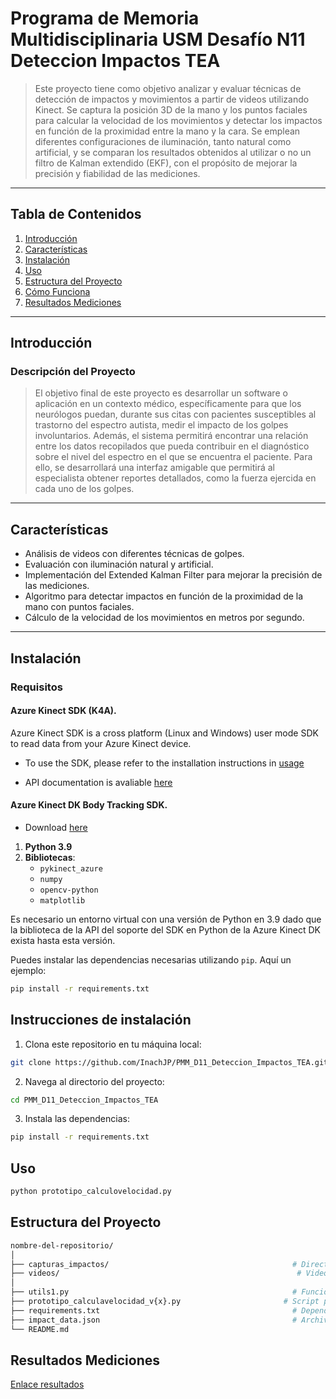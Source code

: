 # **Programa de Memoria Multidisciplinaria USM Desafío N11 Deteccion Impactos TEA**

> Este proyecto tiene como objetivo analizar y evaluar técnicas de detección de impactos y movimientos a partir de videos utilizando Kinect. Se captura la posición 3D de la mano y los puntos faciales para calcular la velocidad de los movimientos y detectar los impactos en función de la proximidad entre la mano y la cara. Se emplean diferentes configuraciones de iluminación, tanto natural como artificial, y se comparan los resultados obtenidos al utilizar o no un filtro de Kalman extendido (EKF), con el propósito de mejorar la precisión y fiabilidad de las mediciones.

---

## **Tabla de Contenidos**

1. [Introducción](#introducción)
2. [Características](#características)
3. [Instalación](#instalación)
4. [Uso](#uso)
5. [Estructura del Proyecto](#estructura_del_proyecto)
6. [Cómo Funciona](#cómo_Funciona)
7. [Resultados Mediciones](#resultados_mediciones)
---

## **Introducción**

### Descripción del Proyecto

>El objetivo final de este proyecto es desarrollar un software o aplicación en un contexto médico, específicamente para que los neurólogos puedan, durante sus citas con pacientes susceptibles al trastorno del espectro autista, medir el impacto de los golpes involuntarios. Además, el sistema permitirá encontrar una relación entre los datos recopilados que pueda contribuir en el diagnóstico sobre el nivel del espectro en el que se encuentra el paciente. Para ello, se desarrollará una interfaz amigable que permitirá al especialista obtener reportes detallados, como la fuerza ejercida en cada uno de los golpes.
---

## **Características**

- Análisis de videos con diferentes técnicas de golpes.
- Evaluación con iluminación natural y artificial.
- Implementación del Extended Kalman Filter para mejorar la precisión de las mediciones.
- Algoritmo para detectar impactos en función de la proximidad de la mano con puntos faciales.
- Cálculo de la velocidad de los movimientos en metros por segundo.

---

## **Instalación**

### Requisitos

#### **Azure Kinect SDK (K4A).**

Azure Kinect SDK is a cross platform (Linux and Windows) user mode SDK to read data from your Azure Kinect device.

  - To use the SDK, please refer to the installation instructions in [usage](https://github.com/microsoft/Azure-Kinect-Sensor-SDK/blob/develop/docs/usage.md)

  - API documentation is avaliable [here](https://microsoft.github.io/Azure-Kinect-Sensor-SDK/)

#### **Azure Kinect DK Body Tracking SDK.**

  - Download [here](https://www.microsoft.com/en-us/download/details.aspx?id=104221)


1. **Python 3.9**  
2. **Bibliotecas**:
    - `pykinect_azure`
    - `numpy`
    - `opencv-python`
    - `matplotlib`

Es necesario un entorno virtual con una versión de Python en 3.9 dado que la biblioteca de la API del soporte del SDK en Python de la Azure Kinect DK exista hasta esta versión.

Puedes instalar las dependencias necesarias utilizando `pip`. Aquí un ejemplo:

```bash
pip install -r requirements.txt
```

## **Instrucciones de instalación**

1. Clona este repositorio en tu máquina local:

```bash
git clone https://github.com/InachJP/PMM_D11_Deteccion_Impactos_TEA.git
```
2. Navega al directorio del proyecto:
   
```bash
cd PMM_D11_Deteccion_Impactos_TEA
```

3. Instala las dependencias:

```bash
pip install -r requirements.txt
```

## **Uso**

```bash
python prototipo_calculovelocidad.py
```

## **Estructura del Proyecto**

```bash
nombre-del-repositorio/
│
├── capturas_impactos/                                         # Directorio donde se guardan las imágenes de los impactos
├── videos/                                                     # Videos de entrada para el análisis
│
├── utils1.py                                                  # Funciones auxiliares para el procesamiento
├── prototipo_calculavelocidad_v{x}.py                       # Script principal de ejecución
├── requirements.txt                                           # Dependencias del proyecto
├── impact_data.json                                           # Archivo de resultados generados
└── README.md                       
```
## **Resultados Mediciones**
[Enlace resultados](https://usmcl-my.sharepoint.com/:f:/g/personal/jonathan_pedraza_usm_cl/Eh41hIklhihFjHqmEK4RTAcBaJb0hIz6LDjaoa4LvAC2zQ?e=3Pc2Vq)
